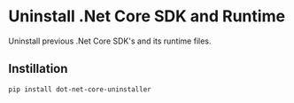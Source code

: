 # Uninstall .Net Core SDK and Runtime

Uninstall previous .Net Core SDK's and its runtime files.

## Instillation

```
pip install dot-net-core-uninstaller
```
